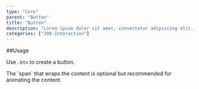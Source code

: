 ```yaml
---
type: "Core"
parent: "Button"
title: "Button"
description: "Lorem ipsum dolor sit amet, consectetur adipiscing elit. Nunc tempus laoreet leo sit amet iaculis."
categories: ["300-Interaction"]
---
```


##Usage

Use `.btn` to create a button.

<script type="text/plain" class="language-markup">
  <a href="#" class="btn btn--default">
    <!-- content -->
  </a>
  
  <button type="button" class="btn btn--default">
    <!-- content -->
  </button>
</script>

<div class="alert">
  <div class="alert_content">
    The `span` that wraps the content is optional but recommended for animating the content.
  </div>
</div>
